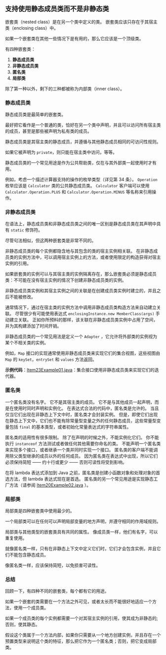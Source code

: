 ## 支持使用静态成员类而不是非静态类

嵌套类（nested class）是在另一个类中定义的类。 嵌套类应该只存在于其宿主类（enclosing class）中。

如果一个嵌套类在其他一些情况下是有用的，那么它应该是一个顶级类。 

有四种嵌套类：

1. **静态成员类**
2. **非静态成员类**
3. **匿名类**
4. **局部类** 

除了第一种以外，剩下的三种都被称为内部类（inner class）。

### 静态成员类

静态成员类是最简单的嵌套类。 

最好把它看作是一个普通的类，恰好在另一个类中声明，并且可以访问所有宿主类的成员，甚至是那些被声明为私有类的成员。 

静态成员类是其宿主类的静态成员，并遵循与其他静态成员相同的可访问性规则。 

如果它被声明为 `private`，则只能在宿主类中访问，等等。

静态成员类的一个常见用途是作为公共帮助类，仅在与其外部类一起使用时才有用。 

例如，考虑一个描述计算器支持的操作的枚举类型（详见第 34 条）。 `Operation` 枚举应该是 `Calculator` 类的公共静态成员类。 `Calculator` 客户端可以使用 `Calculator.Operation.PLUS` 和 `Calculator.Operation.MINUS` 等名称来引用操作。

### 非静态成员类

在语法上，静态成员类和非静态成员类之间的唯一区别是静态成员类在其声明中具有 `static` 修饰符。 

尽管句法相似，但这两种嵌套类是非常不同的。 

非静态成员类的每个实例都隐含地与其包含的类的宿主实例相关联。 在非静态成员类的实例方法中，可以调用宿主实例上的方法，或者使用限定的构造获得对宿主实例的引用。 

如果嵌套类的实例可以与其宿主类的实例隔离存在，那么嵌套类必须是静态成员类：不可能在没有宿主实例的情况下创建非静态成员类的实例。

非静态成员类实例和其宿主实例之间的关联是在创建成员类实例时建立的，并且之后不能被修改。 

通常情况下，通过在宿主类的实例方法中调用非静态成员类构造方法来自动建立关联。 尽管很少有可能使用表达式 `enclosingInstance.new MemberClass(args)` 手动建立关联。 正如你所预料的那样，该关联在非静态成员类实例中占用了空间，并为其构建添加了时间开销。

非静态成员类的一个常见用法是定义一个 `Adapter` ，它允许将外部类的实例视为某个不相关类的实例。 

例如，`Map` 接口的实现通常使用非静态成员类来实现它们的集合视图，这些视图由 `Map` 的 `keySet`，`entrySet` 和 `values` 方法返回。 

**示例代码**：[Item23Example01.java](ClassesAndInterfaces/src/main/java/com/jueee/item24/Item23Example01.java)：集合接口使用非静态成员类来实现它们的迭代器。

### 匿名类

一个匿名类没有名字。 它不是其宿主类的成员。 它不是与其他成员一起声明，而是在使用时同时声明和实例化。 在表达式合法的代码中，匿名类是允许的。 当且仅当它们出现在非静态上下文中时，匿名类才会封装实例。 但是，即使它们出现在静态上下文中，它们也不能有除常量型变量之外的任何静态成员，这些常量型变量包括 `final` 的基本类型，或者初始化常量表达式的字符串属性。

匿名类的适用性有很多限制。 除了在声明的时候之外，不能实例化它们。 你不能执行 `instanceof` 方法测试或者做任何其他需要你命名的类。 不能声明一个匿名类来实现多个接口，或者继承一个类并同时实现一个接口。 匿名类的客户端不能调用除父类型继承的成员以外的任何成员。 因为匿名类在表达式中出现，所以它们必须保持简短 —— 约十行或更少 —— 否则可读性将受到影响。

在将 lambda 表达式添加到 Java 之前，匿名类是创建小函数对象和处理对象的首选方法，但 lambda 表达式现在是首选。 匿名类的另一个常见用途是实现静态工厂方法（请参阅 [Item20Example02.java](ClassesAndInterfaces/src/main/java/com/jueee/item20/Item20Example02.java) ）。

### 局部类

局部类是四种嵌套类中使用最少的。

一个局部类可以在任何可以声明局部变量的地方声明，并遵守相同的作用域规则。 

局部类与其他类型的嵌套类具有共同的属性。 像成员类一样，他们有名字，可以重复使用。 

就像匿名类一样，只有在非静态上下文中定义它们时，它们才会包含实例，并且它们不能包含静态成员。 

像匿名类一样，应该保持简短，以免损害可读性。

### 总结

回顾一下，有四种不同的嵌套类，每个都有它的用途。 

如果一个嵌套的类需要在一个方法之外可见，或者太长而不能很好地适应一个方法，使用一个成员类。 

如果一个成员类的每个实例都需要一个对其宿主实例的引用，使其成为非静态的; 否则，使其静态。 

假设这个类属于一个方法内部，如果你只需要从一个地方创建实例，并且存在一个预置类型来说明这个类的特征，那么把它作为一个匿名类；否则，把它变成局部类。